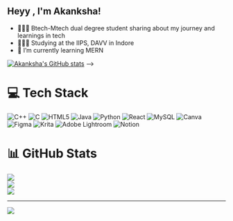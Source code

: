 ## Heyy , I'm Akanksha!

- 👩🏻‍💻 Btech-Mtech dual degree student sharing about my journey and learnings in tech
- 👩🏻‍🎓 Studying at the IIPS, DAVV in Indore
- 🌱 I’m currently learning MERN 

[![Akanksha's GitHub stats](https://github-readme-stats.vercel.app/api?username=akanksha1055&show=reviews,prs_merged,prs_merged_percentage&show_icons=true&theme=dracula)](https://github.com/anuraghazra/github-readme-stats)
-->


# 💻 Tech Stack
![C++](https://img.shields.io/badge/c++-%2300599C.svg?style=for-the-badge&logo=c%2B%2B&logoColor=white) ![C](https://img.shields.io/badge/c-%2300599C.svg?style=for-the-badge&logo=c&logoColor=white) ![HTML5](https://img.shields.io/badge/html5-%23E34F26.svg?style=for-the-badge&logo=html5&logoColor=white) ![Java](https://img.shields.io/badge/java-%23ED8B00.svg?style=for-the-badge&logo=openjdk&logoColor=white) ![Python](https://img.shields.io/badge/python-3670A0?style=for-the-badge&logo=python&logoColor=ffdd54) ![React](https://img.shields.io/badge/react-%2320232a.svg?style=for-the-badge&logo=react&logoColor=%2361DAFB) ![MySQL](https://img.shields.io/badge/mysql-4479A1.svg?style=for-the-badge&logo=mysql&logoColor=white) ![Canva](https://img.shields.io/badge/Canva-%2300C4CC.svg?style=for-the-badge&logo=Canva&logoColor=white) ![Figma](https://img.shields.io/badge/figma-%23F24E1E.svg?style=for-the-badge&logo=figma&logoColor=white) ![Krita](https://img.shields.io/badge/Krita-203759?style=for-the-badge&logo=krita&logoColor=EEF37B) ![Adobe Lightroom](https://img.shields.io/badge/Adobe%20Lightroom-31A8FF.svg?style=for-the-badge&logo=Adobe%20Lightroom&logoColor=white) ![Notion](https://img.shields.io/badge/Notion-%23000000.svg?style=for-the-badge&logo=notion&logoColor=white)
# 📊 GitHub Stats 
![](https://github-readme-stats.vercel.app/api?username=akanksha1055&theme=radical&hide_border=false&include_all_commits=false&count_private=false)<br/>
![](https://github-readme-streak-stats.herokuapp.com/?user=akanksha1055&theme=radical&hide_border=false)<br/>
![](https://github-readme-stats.vercel.app/api/top-langs/?username=akanksha1055&theme=radical&hide_border=false&include_all_commits=false&count_private=false&layout=compact)

---
[![](https://visitcount.itsvg.in/api?id=akanksha1055&icon=7&color=10)](https://visitcount.itsvg.in)

<!-- Proudly created with GPRM ( https://gprm.itsvg.in ) -->
